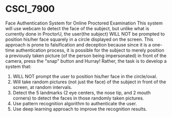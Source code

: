 # CSCI_7900
Face Authentication System for Online Proctored Examination 
This system will use webcam to detect the face of the subject, but unlike what is currently done in ProctorU, the user(the subject) WILL NOT be prompted to position his/her face squarely in a circle displayed on the screen. This approach is prone to falsification and deception because since it is a one-time authentication process, it is possible for the subject to merely position a previously taken picture (of the person being impersonated) in front of the camera, press the "snap" button and Hurray! 
Rather, the task is to develop a system that:
1. WILL NOT prompt the user to position his/her face in the circle/oval.
2. Will take random pictures (not just the face) of the subject in front of the screen, at random intervals.
3. Detect the 5 landmarks (2 eye centers, the nose tip, and 2 mouth corners) to detect the faces in those randomly taken pictures.
5. Use pattern recognition algorithm to authenticate the user.
6. Use deep learning approach to improve the recognition results.
